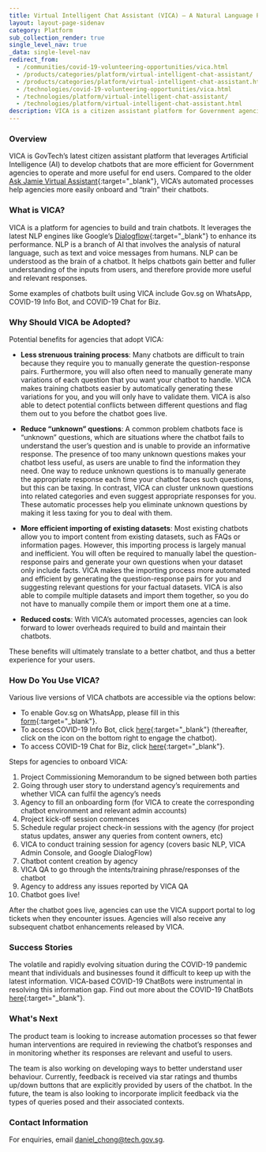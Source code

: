 ```yaml
---
title: Virtual Intelligent Chat Assistant (VICA) – A Natural Language Processing (NLP) Chatbot For Our Citizens
layout: layout-page-sidenav
category: Platform
sub_collection_render: true
single_level_nav: true
_data: single-level-nav
redirect_from:
  - /communities/covid-19-volunteering-opportunities/vica.html
  - /products/categories/platform/virtual-intelligent-chat-assistant/
  - /products/categories/platform/virtual-intelligent-chat-assistant.html
  - /technologies/covid-19-volunteering-opportunities/vica.html
  - /technologies/platform/virtual-intelligent-chat-assistant/
  - /technologies/platform/virtual-intelligent-chat-assistant.html
description: VICA is a citizen assistant platform for Government agencies to build smart chatbots that are beneficial and useful to citizens.
---
```


### Overview

VICA is GovTech’s latest citizen assistant platform that leverages Artificial Intelligence (AI) to develop chatbots that are more efficient for Government agencies to operate and more useful for end users. Compared to the older [Ask Jamie Virtual Assistant](https://www.tech.gov.sg/products-and-services/ask-jamie/){:target="\_blank"}, VICA’s automated processes help agencies more easily onboard and “train” their chatbots.

### What is VICA?

VICA is a platform for agencies to build and train chatbots. It leverages the latest NLP engines like Google’s [Dialogflow](https://cloud.google.com/dialogflow){:target="\_blank"} to enhance its performance. NLP is a branch of AI that involves the analysis of natural language, such as text and voice messages from humans. NLP can be understood as the brain of a chatbot. It helps chatbots gain better and fuller understanding of the inputs from users, and therefore provide more useful and relevant responses.

Some examples of chatbots built using VICA include Gov.sg on WhatsApp, COVID-19 Info Bot, and COVID-19 Chat for Biz.

### Why Should VICA be Adopted?

Potential benefits for agencies that adopt VICA:

- **Less strenuous training process**: Many chatbots are difficult to train because they require you to manually generate the question-response pairs. Furthermore, you will also often need to manually generate many variations of each question that you want your chatbot to handle. VICA makes training chatbots easier by automatically generating these variations for you, and you will only have to validate them. VICA is also able to detect potential conflicts between different questions and flag them out to you before the chatbot goes live.

- **Reduce “unknown” questions**: A common problem chatbots face is “unknown” questions, which are situations where the chatbot fails to understand the user’s question and is unable to provide an informative response. The presence of too many unknown questions makes your chatbot less useful, as users are unable to find the information they need. One way to reduce unknown questions is to manually generate the appropriate response each time your chatbot faces such questions, but this can be taxing. In contrast, VICA can cluster unknown questions into related categories and even suggest appropriate responses for you. These automatic processes help you eliminate unknown questions by making it less taxing for you to deal with them.

- **More efficient importing of existing datasets**: Most existing chatbots allow you to import content from existing datasets, such as FAQs or information pages. However, this importing process is largely manual and inefficient. You will often be required to manually label the question-response pairs and generate your own questions when your dataset only include facts. VICA makes the importing process more automated and efficient by generating the question-response pairs for you and suggesting relevant questions for your factual datasets. VICA is also able to compile multiple datasets and import them together, so you do not have to manually compile them or import them one at a time.

- **Reduced costs**: With VICA’s automated processes, agencies can look forward to lower overheads required to build and maintain their chatbots.

These benefits will ultimately translate to a better chatbot, and thus a better experience for your users.

### How Do You Use VICA?

Various live versions of VICA chatbots are accessible via the options below:

- To enable Gov.sg on WhatsApp, please fill in this [form](https://go.gov.sg/whatsapp){:target="\_blank"}.
- To access COVID-19 Info Bot, click [here](https://www.gov.sg/infobot){:target="\_blank"} (thereafter, click on the icon on the bottom right to engage the chatbot).
- To access COVID-19 Chat for Biz, click [here](https://www.mti.gov.sg/Chatbot/chat){:target="\_blank"}.<br>

Steps for agencies to onboard VICA:

1. Project Commissioning Memorandum to be signed between both parties
2. Going through user story to understand agency’s requirements and whether VICA can fulfil the agency’s needs
3. Agency to fill an onboarding form (for VICA to create the corresponding chatbot environment and relevant admin accounts)
4. Project kick-off session commences
5. Schedule regular project check-in sessions with the agency (for project status updates, answer any queries from content owners, etc)
6. VICA to conduct training session for agency (covers basic NLP, VICA Admin Console, and Google DialogFlow)
7. Chatbot content creation by agency
8. VICA QA to go through the intents/training phrase/responses of the chatbot
9. Agency to address any issues reported by VICA QA
10. Chatbot goes live!

After the chatbot goes live, agencies can use the VICA support portal to log tickets when they encounter issues. Agencies will also receive any subsequent chatbot enhancements released by VICA.

### Success Stories

The volatile and rapidly evolving situation during the COVID-19 pandemic meant that individuals and businesses found it difficult to keep up with the latest information. VICA-based COVID-19 ChatBots were instrumental in resolving this information gap. Find out more about the COVID-19 ChatBots [here](https://www.developer.tech.gov.sg/technologies/digital-solutions-to-address-covid-19/covid-19-chatbots){:target="\_blank"}.

### What's Next

The product team is looking to increase automation processes so that fewer human interventions are required in reviewing the chatbot’s responses and in monitoring whether its responses are relevant and useful to users.

The team is also working on developing ways to better understand user behaviour. Currently, feedback is received via star ratings and thumbs up/down buttons that are explicitly provided by users of the chatbot. In the future, the team is also looking to incorporate implicit feedback via the types of queries posed and their associated contexts.

### Contact Information

For enquiries, email <daniel_chong@tech.gov.sg>.
